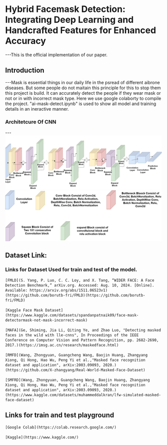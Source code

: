 # Hybrid Facemask Detection: Integrating Deep Learning and Handcrafted Features for Enhanced Accuracy
---This is the official implementation of our paper.
## Introduction
---Mask is essential things in our daily life in the psread of different aibrone diseases. But some people do not maitain this principle for this to stop them this project is build. It can accurately detect the people if they wear mask or not or in with incorrect mask type. Here we use google colaborty to compile the project. "ai-mask-detect.ipynb" is used to show all model and training details in an ineractive manner.
### Architetcure Of CNN
---![architetcure](face%20mask1.jpg)
![legends](face%20mask.jpg)
## Dataset Link:
### Links for Dataset Used for train and test of the model.
```
[FMLD](S. Yang, P. Luo, C. C. Loy, and X. Tang, “WIDER FACE: A Face Detection Benchmark,” arXiv.org. Accessed: Aug. 10, 2024. [Online]. Available: https://arxiv.org/abs/1511.06523v1)(https://github.com/borutb-fri/FMLD)(https://github.com/borutb-fri/FMLD)

[Kaggle Face Mask Dataset](https://www.kaggle.com/datasets/spandanpatnaik09/face-mask-detectormask-not-mask-incorrect-mask)

[MAFA](Ge, Shiming, Jia Li, Qiting Ye, and Zhao Luo, "Detecting masked faces in the wild with lle-cnns", In Proceedings of the IEEE Conference on Computer Vision and Pattern Recognition, pp. 2682-2690, 2017.)(https://imsg.ac.cn/research/maskedface.html)

[RMFD](Wang, Zhongyuan, Guangcheng Wang, Baojin Huang, Zhangyang Xiong, Qi Hong, Hao Wu, Peng Yi et al.,"Masked face recognition dataset and application", arXiv:2003.09093, 2020.)(https://github.com/X-zhangyang/Real-World-Masked-Face-Dataset)

[SMFRD](Wang, Zhongyuan, Guangcheng Wang, Baojin Huang, Zhangyang Xiong, Qi Hong, Hao Wu, Peng Yi et al.,"Masked face recognition dataset and application", arXiv:2003.09093, 2020.)(https://www.kaggle.com/datasets/muhammeddalkran/lfw-simulated-masked-face-dataset)
```
## Links for train and test playground
```
[Google Colab](https://colab.research.google.com/)

[Kaggle](https://www.kaggle.com/)
```
